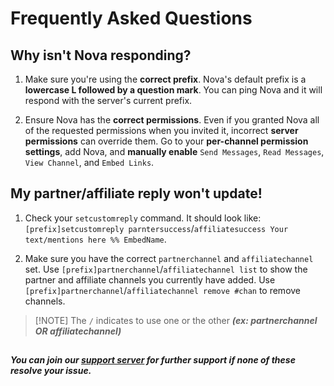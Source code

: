 # Frequently Asked Questions
## Why isn't Nova responding?
1. Make sure you're using the **correct prefix**. Nova's default prefix is a **lowercase L followed by a question mark**. You can ping Nova and it will respond with the server's current prefix.

2. Ensure Nova has the **correct permissions**. Even if you granted Nova all of the requested permissions when you invited it, incorrect **server permissions** can override them. Go to your **per-channel permission settings**, add Nova, and **manually enable** `Send Messages`, `Read Messages`, `View Channel`, and `Embed Links`. 

## My partner/affiliate reply won't update!
1. Check your `setcustomreply` command. It should look like: `[prefix]setcustomreply parntersuccess`/`affiliatesuccess Your text/mentions here %% EmbedName`.

2. Make sure you have the correct `partnerchannel` and `affiliatechannel` set. Use `[prefix]partnerchannel`/`affiliatechannel list` to show the partner and affiliate channels you currently have added. Use `[prefix]partnerchannel`/`affiliatechannel remove #chan` to remove channels.

> [!NOTE] The `/` indicates to use one or the other ***(ex: partnerchannel OR affiliatechannel)***

## 
***You can join our [support server](https://discord.gg/cAKmRVrsjR) for further support if none of these resolve your issue.***
